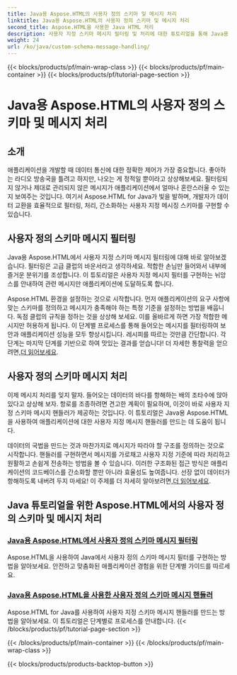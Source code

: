 ```yaml
---
title: Java용 Aspose.HTML의 사용자 정의 스키마 및 메시지 처리
linktitle: Java용 Aspose.HTML의 사용자 정의 스키마 및 메시지 처리
second_title: Aspose.HTML을 사용한 Java HTML 처리
description: 사용자 지정 스키마 메시지 필터링 및 처리에 대한 튜토리얼을 통해 Java용 Aspose.HTML을 마스터하는 방법을 알아보세요. 맞춤형 애플리케이션을 구축하기 시작하세요.
weight: 24
url: /ko/java/custom-schema-message-handling/
---
```


{{< blocks/products/pf/main-wrap-class >}}
{{< blocks/products/pf/main-container >}}
{{< blocks/products/pf/tutorial-page-section >}}

# Java용 Aspose.HTML의 사용자 정의 스키마 및 메시지 처리

## 소개

애플리케이션을 개발할 때 데이터 통신에 대한 정확한 제어가 가장 중요합니다. 좋아하는 라디오 방송국을 틀려고 하지만, 나오는 게 정적일 뿐이라고 상상해보세요. 필터링되지 않거나 제대로 관리되지 않은 메시지가 애플리케이션에서 얼마나 혼란스러울 수 있는지 보여주는 것입니다. 여기서 Aspose.HTML for Java가 빛을 발하며, 개발자가 데이터 교환을 효율적으로 필터링, 처리, 간소화하는 사용자 지정 메시징 스키마를 구현할 수 있습니다.

## 사용자 정의 스키마 메시지 필터링

Java용 Aspose.HTML에서 사용자 지정 스키마 메시지 필터링에 대해 바로 알아보겠습니다. 필터링은 고급 클럽의 바운서라고 생각하세요. 적합한 손님만 들어와서 내부에 즐거운 분위기를 조성합니다. 이 튜토리얼은 사용자 지정 메시지 필터를 구현하는 뉘앙스를 안내하여 관련 메시지만 애플리케이션에 도달하도록 합니다.

 Aspose.HTML 환경을 설정하는 것으로 시작합니다. 먼저 애플리케이션의 요구 사항에 맞는 스키마를 정의하고 메시지가 충족해야 하는 특정 기준을 설정하는 방법을 배웁니다. 독점 클럽의 규칙을 정하는 것을 상상해 보세요. 이를 올바르게 하면 가장 적합한 메시지만 허용하게 됩니다. 이 단계별 프로세스를 통해 들어오는 메시지를 필터링하여 보안과 애플리케이션 성능을 모두 향상시킵니다. 레시피를 따르는 것만큼 간단합니다. 각 단계는 마지막 단계를 기반으로 하여 맛있는 결과를 얻습니다! 더 자세한 통찰력을 얻으려면,[더 읽어보세요](./custom-schema-message-filter/).

## 사용자 정의 스키마 메시지 처리

이제 메시지 처리를 잊지 말자. 들어오는 데이터의 바다를 항해하는 배의 조타수에 앉아 있다고 상상해 보자. 항로를 조종하려면 견고한 계획이 필요하며, 이것이 바로 사용자 지정 스키마 메시지 핸들러가 제공하는 것입니다. 이 튜토리얼은 Java용 Aspose.HTML을 사용하여 애플리케이션에 대한 사용자 지정 메시지 핸들러를 만드는 데 도움이 됩니다.

 데이터의 국법을 만드는 것과 마찬가지로 메시지가 따라야 할 구조를 정의하는 것으로 시작합니다. 핸들러를 구현하면서 메시지를 가로채고 사용자 지정 기준에 따라 처리하고 원활하고 손쉽게 전송하는 방법을 볼 수 있습니다. 이러한 구조화된 접근 방식은 애플리케이션의 코드베이스를 간소화할 뿐만 아니라 효율성도 높여줍니다. 선장 없이 데이터가 항해하도록 내버려 두지 마세요! 이 주제를 더 자세히 알아보려면,[더 읽어보세요](./custom-schema-message-handler/).

## Java 튜토리얼을 위한 Aspose.HTML에서의 사용자 정의 스키마 및 메시지 처리
### [Java용 Aspose.HTML에서 사용자 정의 스키마 메시지 필터링](./custom-schema-message-filter/)
Aspose.HTML을 사용하여 Java에서 사용자 정의 스키마 메시지 필터를 구현하는 방법을 알아보세요. 안전하고 맞춤화된 애플리케이션 경험을 위한 단계별 가이드를 따르세요.
### [Java용 Aspose.HTML을 사용한 사용자 정의 스키마 메시지 핸들러](./custom-schema-message-handler/)
Aspose.HTML for Java를 사용하여 사용자 지정 스키마 메시지 핸들러를 만드는 방법을 알아보세요. 이 튜토리얼은 단계별로 프로세스를 안내합니다.
{{< /blocks/products/pf/tutorial-page-section >}}

{{< /blocks/products/pf/main-container >}}
{{< /blocks/products/pf/main-wrap-class >}}

{{< blocks/products/products-backtop-button >}}
